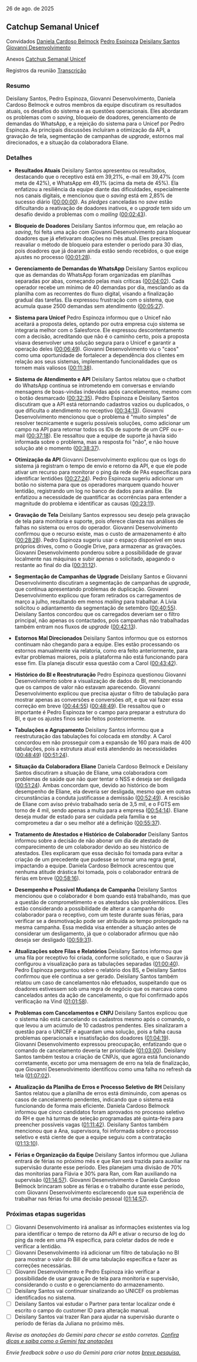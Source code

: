 26 de ago. de 2025

## Catchup Semanal Unicef

Convidados [Daniela Cardoso Belmock](mailto:daniela.cardoso@wacontactcenter.com.br) [Pedro Espinoza](mailto:pespinoza@wacontactcenter.com.br) [Deisilany Santos](mailto:deisilany.santos@wacontactcenter.com.br) [Giovanni Desenvolvimento](mailto:giovanni@wacontactcenter.com.br)

Anexos [Catchup Semanal Unicef](https://www.google.com/calendar/event?eid=OGViYXNucjNtYTZqcDYxdXRxbXNjcTRtZWlfMjAyNTA4MjZUMTQzMDAwWiBwZXNwaW5vemFAd2Fjb250YWN0Y2VudGVyLmNvbS5icg) 

Registros da reunião [Transcrição](?tab=t.whdrizd341i1) 

### Resumo

Deisilany Santos, Pedro Espinoza, Giovanni Desenvolvimento, Daniela Cardoso Belmock e outros membros da equipe discutiram os resultados atuais, os desafios do sistema e as questões operacionais. Eles abordaram os problemas com o *saving*, bloqueio de doadores, gerenciamento de demandas do WhatsApp, e a rejeição do sistema para o Unicef por Pedro Espinoza. As principais discussões incluíram a otimização da API, a gravação de tela, segmentação de campanhas de *upgrade*, estornos mal direcionados, e a situação da colaboradora Eliane.

### Detalhes

* **Resultados Atuais** Deisilany Santos apresentou os resultados, destacando que o receptivo está em 39,21%, e-mail em 39,47% (com meta de 42%), e WhatsApp em 49,1% (acima da meta de 45%). Ela enfatizou a resiliência da equipe diante das dificuldades, especialmente nos canais digitais, e mencionou que o *saving* está em 2,85% de sucesso diário ([00:00:00](?tab=t.whdrizd341i1#heading=h.cu4ml6j0v19l)). As *pledges* canceladas no *save* estão dificultando a reativação de doadores inativos, e o *upgrade* tem sido um desafio devido a problemas com o *mailing* ([00:02:43](?tab=t.whdrizd341i1#heading=h.esczi0skrh0w)).

* **Bloqueio de Doadores** Deisilany Santos informou que, em relação ao *saving*, foi feita uma ação com Giovanni Desenvolvimento para bloquear doadores que já efetivaram doações no mês atual. Eles precisam reavaliar o método de bloqueio para estender o período para 30 dias, pois doadores que já doaram ainda estão sendo recebidos, o que exige ajustes no processo ([00:01:28](?tab=t.whdrizd341i1#heading=h.zeffg7oetcsl)).

* **Gerenciamento de Demandas do WhatsApp** Deisilany Santos explicou que as demandas do WhatsApp foram organizadas em planilhas separadas por abas, começando pelas mais críticas ([00:04:02](?tab=t.whdrizd341i1#heading=h.d3bsgr32e09v)). Cada operador recebe um mínimo de 40 demandas por dia, mesclando as da planilha com as recorrentes do fluxo digital, visando a finalização gradual das tarefas. Ela expressou frustração com o sistema, que acumula quase 2500 demandas sem atendimento ([00:05:27](?tab=t.whdrizd341i1#heading=h.tio6jhgt6y5o)).

* **Sistema para Unicef** Pedro Espinoza informou que o Unicef não aceitará a proposta deles, optando por outra empresa cujo sistema se integraria melhor com o Salesforce. Ele expressou descontentamento com a decisão, acreditando que não é o caminho certo, pois a proposta visava desenvolver uma solução segura para o Unicef e garantir a operação deles ([00:06:49](?tab=t.whdrizd341i1#heading=h.q0p08apq96zl)). Giovanni Desenvolvimento viu o "caos" como uma oportunidade de fortalecer a dependência dos clientes em relação aos seus sistemas, implementando funcionalidades que os tornem mais valiosos ([00:11:38](?tab=t.whdrizd341i1#heading=h.hzv0y2yfswa2)).

* **Sistema de Atendimento e API** Deisilany Santos relatou que o chatbot do WhatsApp continua se intrometendo em conversas e enviando mensagens de boas-vindas indevidas após cancelamentos, mesmo com o botão desmarcado ([00:32:35](?tab=t.whdrizd341i1#heading=h.vt7stqvd8ygc)). Pedro Espinoza e Deisilany Santos discutiram que a API está retornando cadastros vazios ou duplicados, o que dificulta o atendimento no receptivo ([00:34:13](?tab=t.whdrizd341i1#heading=h.a1fmzx64q3rq)). Giovanni Desenvolvimento mencionou que o problema é "muito simples" de resolver tecnicamente e sugeriu possíveis soluções, como adicionar um campo na API para retornar todos os IDs de suporte de um CPF ou e-mail ([00:37:18](?tab=t.whdrizd341i1#heading=h.hy43sxorby7q)). Ele ressaltou que a equipe de suporte já havia sido informada sobre o problema, mas a resposta foi "não", e não houve solução até o momento ([00:38:37](?tab=t.whdrizd341i1#heading=h.xqsz8pxowq01)).

* **Otimização da API** Giovanni Desenvolvimento explicou que os logs do sistema já registram o tempo de envio e retorno da API, e que ele pode ativar um recurso para monitorar o ping da rede de PAs específicas para identificar lentidões ([00:27:24](?tab=t.whdrizd341i1#heading=h.plgzs926760p)). Pedro Espinoza sugeriu adicionar um botão no sistema para que os operadores marquem quando houver lentidão, registrando um log no banco de dados para análise. Ele enfatizou a necessidade de quantificar as ocorrências para entender a magnitude do problema e identificar as causas ([00:23:11](?tab=t.whdrizd341i1#heading=h.aitvw3ubq4ki)).

* **Gravação de Tela** Deisilany Santos expressou seu desejo pela gravação de tela para monitoria e suporte, pois oferece clareza nas análises de falhas no sistema ou erros do operador. Giovanni Desenvolvimento confirmou que o recurso existe, mas o custo de armazenamento é alto ([00:28:28](?tab=t.whdrizd341i1#heading=h.m70q0gzime2)). Pedro Espinoza sugeriu usar o espaço disponível em seus próprios drives, como o Google Drive, para armazenar as gravações. Giovanni Desenvolvimento ponderou sobre a possibilidade de gravar localmente nas máquinas e subir apenas o solicitado, apagando o restante ao final do dia ([00:31:12](?tab=t.whdrizd341i1#heading=h.7phxsk6a73iq)).

* **Segmentação de Campanhas de Upgrade** Deisilany Santos e Giovanni Desenvolvimento discutiram a segmentação de campanhas de *upgrade*, que continua apresentando problemas de duplicação. Giovanni Desenvolvimento explicou que foram retirados os carregamentos de março a julho, resultando em menos *mailing* para trabalhar. A Lívia solicitou o adiantamento da segmentação de setembro ([00:40:55](?tab=t.whdrizd341i1#heading=h.4c616x18we8f)). Deisilany Santos concordou que os carregados deveriam ser o filtro principal, não apenas os contactados, pois campanhas não trabalhadas também entram nos fluxos de *upgrade* ([00:42:13](?tab=t.whdrizd341i1#heading=h.i9nqb3dxl4tn)).

* **Estornos Mal Direcionados** Deisilany Santos informou que os estornos continuam não chegando para a equipe. Eles estão processando os estornos manualmente via relatoria, como era feito anteriormente, para evitar problemas maiores, pois a plataforma não está funcionando para esse fim. Ela planeja discutir essa questão com a Carol ([00:43:42](?tab=t.whdrizd341i1#heading=h.a33wdctu5yck)).

* **Histórico do BI e Reestruturação** Pedro Espinoza questionou Giovanni Desenvolvimento sobre a visualização de dados do BI, mencionando que os campos de valor não estavam aparecendo. Giovanni Desenvolvimento explicou que precisa ajustar o filtro de tabulação para mostrar apenas as conversões e conversões *alt*, e que vai fazer essa correção em breve ([00:44:55](?tab=t.whdrizd341i1#heading=h.iichqxx6q5gi)) ([00:48:49](?tab=t.whdrizd341i1#heading=h.cv8r8valis98)). Ele ressaltou que o importante é Pedro Espinoza ter o campo para preparar a estrutura do BI, e que os ajustes finos serão feitos posteriormente.

* **Tabulações e Agrupamento** Deisilany Santos informou que a reestruturação das tabulações foi colocada em *standby*. A Carol concordou em não prosseguir com a expansão de 160 para mais de 400 tabulações, pois a estrutura atual está atendendo às necessidades ([00:48:49](?tab=t.whdrizd341i1#heading=h.cv8r8valis98)) ([00:51:24](?tab=t.whdrizd341i1#heading=h.unxg7jhfmg6d)).

* **Situação da Colaboradora Eliane** Daniela Cardoso Belmock e Deisilany Santos discutiram a situação de Eliane, uma colaboradora com problemas de saúde que não quer tentar o NSS e deseja ser desligada ([00:51:24](?tab=t.whdrizd341i1#heading=h.unxg7jhfmg6d)). Ambas concordam que, devido ao histórico de bom desempenho de Eliane, ela deveria ser desligada, mesmo que em outras circunstâncias a conduta justificasse a demissão ([00:52:49](?tab=t.whdrizd341i1#heading=h.l1fzjtz2hvfb)). A rescisão de Eliane com aviso prévio trabalhado seria de 3,5 mil, e o FGTS em torno de 4 mil, sendo apenas a multa para a empresa ([00:54:14](?tab=t.whdrizd341i1#heading=h.uki423e83y0m)). Eliane deseja mudar de estado para ser cuidada pela família e se comprometeu a dar o seu melhor até a definição ([00:55:37](?tab=t.whdrizd341i1#heading=h.jt8uc6h3wrn3)).

* **Tratamento de Atestados e Histórico de Colaborador** Deisilany Santos informou sobre a decisão de não abonar um dia de atestado de comparecimento de um colaborador devido ao seu histórico de atestados. Eles explicaram que essa decisão foi tomada para evitar a criação de um precedente que pudesse se tornar uma regra geral, impactando a equipe. Daniela Cardoso Belmock acrescentou que nenhuma atitude drástica foi tomada, pois o colaborador entrará de férias em breve ([00:58:16](?tab=t.whdrizd341i1#heading=h.6h9vm37n0vfs)).

* **Desempenho e Possível Mudança de Campanha** Deisilany Santos mencionou que o colaborador é bom quando está trabalhando, mas que a questão de comprometimento e os atestados são problemáticos. Eles estão considerando a possibilidade de alterar a campanha do colaborador para o receptivo, com um teste durante suas férias, para verificar se a desmotivação pode ser atribuída ao tempo prolongado na mesma campanha. Essa medida visa entender a situação antes de considerar um desligamento, já que o colaborador afirmou que não deseja ser desligado ([00:59:31](?tab=t.whdrizd341i1#heading=h.xtprprhqfg7o)).

* **Atualizações sobre Filas e Relatórios** Deisilany Santos informou que uma fila por receptivo foi criada, conforme solicitado, e que o Saurav já configurou a visualização para as tabulações separadas ([01:00:40](?tab=t.whdrizd341i1#heading=h.6d6yvas02o2g)). Pedro Espinoza perguntou sobre o relatório dos BS, e Deisilany Santos confirmou que ele continua a ser gerado. Deisilany Santos também relatou um caso de cancelamentos não efetuados, suspeitando que os doadores estivessem sob uma regra de negócio que os marcava como cancelados antes da ação de cancelamento, o que foi confirmado após verificação na Vind ([01:01:58](?tab=t.whdrizd341i1#heading=h.mydy4wt40cvz)).

* **Problemas com Cancelamentos e CNPJ** Deisilany Santos explicou que o sistema não está cancelando os cadastros mesmo após o comando, o que levou a um acúmulo de 10 cadastros pendentes. Eles sinalizaram a questão para o UNICEF e aguardam uma solução, pois a falha causa problemas operacionais e insatisfação dos doadores ([01:04:19](?tab=t.whdrizd341i1#heading=h.4c175kjf6qg5)). Giovanni Desenvolvimento expressou preocupação, enfatizando que o comando de cancelamento deveria ter prioridade ([01:03:00](?tab=t.whdrizd341i1#heading=h.j18nkoxdhd3)). Deisilany Santos também testou a criação de CNPJs, que agora está funcionando corretamente, exceto por uma mensagem de erro na tela de finalização, que Giovanni Desenvolvimento identificou como uma falha no refresh da tela ([01:07:02](?tab=t.whdrizd341i1#heading=h.1gfwoxf0a8i2)).

* **Atualização da Planilha de Erros e Processo Seletivo de RH** Deisilany Santos relatou que a planilha de erros está diminuindo, com apenas os casos de cancelamento pendentes, indicando que o sistema está funcionando de forma mais eficiente. Daniela Cardoso Belmock informou que cinco candidatos foram aprovados no processo seletivo do RH e que há turmas de seleção programadas até quinta-feira para preencher possíveis vagas ([01:11:42](?tab=t.whdrizd341i1#heading=h.v1b35gc6a753)). Deisilany Santos também mencionou que a Ana, supervisora, foi informada sobre o processo seletivo e está ciente de que a equipe seguiu com a contratação ([01:13:10](?tab=t.whdrizd341i1#heading=h.w9xmvitihdr5)).

* **Férias e Organização da Equipe** Deisilany Santos informou que Juliana entrará de férias no próximo mês e que Ran será trazida para auxiliar na supervisão durante esse período. Eles planejam uma divisão de 70% das monitorias para Flávia e 30% para Ran, com Ran auxiliando na supervisão ([01:14:57](?tab=t.whdrizd341i1#heading=h.h72o416bj8px)). Giovanni Desenvolvimento e Daniela Cardoso Belmock brincaram sobre as férias e o trabalho durante esse período, com Giovanni Desenvolvimento esclarecendo que sua experiência de trabalhar nas férias foi uma decisão pessoal ([01:14:57](?tab=t.whdrizd341i1#heading=h.h72o416bj8px)).

### Próximas etapas sugeridas

- [ ] Giovanni Desenvolvimento irá analisar as informações existentes via log para identificar o tempo de retorno da API e ativar o recurso de log do ping da rede em uma PA específica, para coletar dados de rede e verificar a lentidão.  
- [ ] Giovanni Desenvolvimento irá adicionar um filtro de tabulação no BI para mostrar o valor do Bill de uma tabulação específica e fazer as correções necessárias.  
- [ ] Giovanni Desenvolvimento e Pedro Espinoza irão verificar a possibilidade de usar gravação de tela para monitoria e supervisão, considerando o custo e o gerenciamento do armazenamento.  
- [ ] Deisilany Santos vai continuar sinalizando ao UNICEF os problemas identificados no sistema.  
- [ ] Deisilany Santos vai estudar o Partner para tentar localizar onde é escrito o campo do customer ID para alteração manual.  
- [ ] Deisilany Santos vai trazer Ran para ajudar na supervisão durante o período de férias da Juliana no próximo mês.

*Revise as anotações do Gemini para checar se estão corretas. [Confira dicas e saiba como o Gemini faz anotações](https://support.google.com/meet/answer/14754931)*

*Envie feedback sobre o uso do Gemini para criar notas [breve pesquisa.](https://google.qualtrics.com/jfe/form/SV_9vK3UZEaIQKKE7A?confid=Zx7OLMZyHwRJlbD7NRCkDxIVOAIIigIgABgFCA&detailid=unspecified)*